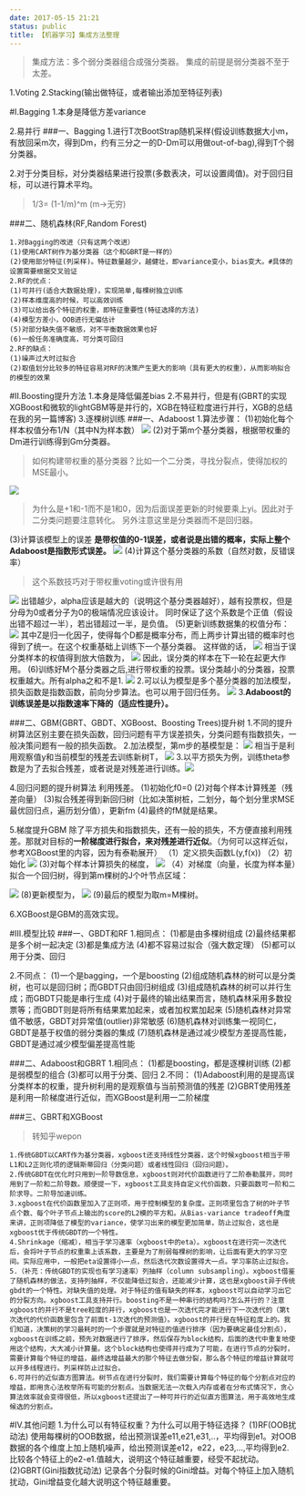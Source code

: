 ```yaml
---
date: 2017-05-15 21:21
status: public
title: 【机器学习】集成方法整理
---
```


> 集成方法：多个弱分类器组合成强分类器。
> 集成的前提是弱分类器不至于太差。

1.Voting
2.Stacking(输出做特征，或者输出添加至特征列表)

#I.Bagging
1.本身是降低方差variance

2.易并行
###一、Bagging
1.进行T次BootStrap随机采样(假设训练数据大小m，有放回采m次，得到Dm，约有三分之一的D-Dm可以用做out-of-bag),得到T个弱分类器。

2.对于分类目标，对分类器结果进行投票(多数表决，可以设置阈值)。对于回归目标，可以进行算术平均。
> 1/3= (1-1/m)^m (m->无穷)

###二、随机森林(RF,Random Forest)
```
1.对Bagging的改进（只有这两个改进）
(1)使用CART树作为基分类器（这个和GBRT是一样的）
(2)使用部分特征(列采样)。特征数量越少，越健壮，即variance变小，bias变大。#具体的设置需要根据交叉验证
2.RF的优点：
(1)可并行(适合大数据处理)，实现简单,每棵树独立训练
(2)样本维度高的时候，可以高效训练
(3)可以给出各个特征的权重，即特征重要性(特征选择的方法)
(4)模型方差小，OOB进行无偏估计
(5)对部分缺失值不敏感，对不平衡数据效果也好
(6)一般任务准确度高，可分类可回归
2.RF的缺点：
(1)噪声过大时过拟合
(2)取值划分比较多的特征容易对RF的决策产生更大的影响（具有更大的权重），从而影响拟合的模型的效果
```

#II.Boosting提升方法
1.本身是降低偏差bias
2.不易并行，但是有(GBRT的实现XGBoost和微软的lightGBM等是并行的，XGB在特征粒度进行并行，XGB的总结在我的另一篇博客)
3.逐棵树训练
###一、Adaboost
1.算法步骤：
(1)初始化每个样本权值分布1/N（其中N为样本数）
![](~/4.gif)
(2)对于第m个基分类器，根据带权重的Dm进行训练得到Gm分类器。
> 如何构建带权重的基分类器？比如一个二分类，寻找分裂点，使得加权的MSE最小。

![](~/5.gif)
> 为什么是+1和-1而不是1和0，因为后面误差更新的时候要乘上yi。因此对于二分类问题要注意转化。
> 另外注意这里是分类器而不是回归器。

(3)计算该模型上的误差
**是带权值的0-1误差，或者说是出错的概率，实际上整个Adaboost是指数形式误差。**
![](~/7.gif)
(4)计算这个基分类器的系数（自然对数，反错误率）
> 这个系数技巧对于带权重voting或许很有用

![](~/8.gif)
出错越少，alpha应该是越大的（说明这个基分类器越好），越有投票权，但是分母为0或者分子为0的极端情况应该设计。
同时保证了这个系数是个正值（假设出错不超过一半），若出错超过一半，是负值。
(5)更新训练数据集的权值分布：
![](~/233333.gif)
其中Z是归一化因子，使得每个D都是概率分布，而上两步计算出错的概率时也得到了统一。在这个权重基础上训练下一个基分类器。
这样做的话，
![](~/gogo.gif)
相当于误分类样本的权值得到放大倍数为，
![](~/3.gif)
因此，误分类的样本在下一轮在起更大作用。
(6)训练好M个基分类器之后,进行带权重的投票。误分类越小的分类器，投票权重越大。所有alpha之和不是1.
![](~/111.gif)
2.可以认为模型是多个基分类器的加法模型，损失函数是指数函数，前向分步算法。也可以用于回归任务。
![](~/2222.gif)
3.**Adaboost的训练误差是以指数速率下降的（适应性提升）。**

###二、GBM(GBRT、GBDT、XGBoost、Boosting Trees)提升树
1.不同的提升树算法区别主要在损失函数，回归问题有平方误差损失，分类问题有指数损失，一般决策问题有一般的损失函数。
2.加法模型，第m步的基模型是：
![](~/t1.gif)
相当于是利用观察值y和当前模型的残差去训练新树T，
![](~/t2.gif)
3.以平方损失为例，训练theta参数是为了去拟合残差，或者说是对残差进行训练。![](~/t3.gif)

4.回归问题的提升树算法
利用残差。
(1)初始化f0=0
(2)对每个样本计算残差（残差向量）
(3)拟合残差得到新回归树（比如决策树桩，二划分，每个划分里求MSE最优回归点，遍历划分值），更新fm
(4)最终的fM就是结果。

5.梯度提升GBM
除了平方损失和指数损失，还有一般的损失，不方便直接利用残差。那就对目标的**一阶梯度进行拟合，来对残差进行近似**。（为何可以这样近似，参考XGBoost里的内容，因为有泰勒展开）
（1）定义损失函数L(y,f(x))
（2）初始化
![](~/t4.gif)
(3)对每个样本计算损失的梯度，
![](~/t6.gif)
（4）对梯度（向量，长度为样本量）拟合一个回归树，得到第m棵树的J个叶节点区域：

![](~/t7.gif)
(8)更新模型为，
![](~/t8.gif)
(9)最后的模型为取m=M棵树。

6.XGBoost是GBM的高效实现。

#III.模型比较
###一、GBDT和RF
1.相同点：
(1)都是由多棵树组成
(2)最终结果都是多个树一起决定
(3)都是集成方法
(4)都不容易过拟合（强大数定理）
(5)都可以用于分类、回归

2.不同点：
(1)一个是bagging，一个是boosting
(2)组成随机森林的树可以是分类树，也可以是回归树；而GBDT只由回归树组成
(3)组成随机森林的树可以并行生成；而GBDT只能是串行生成
(4)对于最终的输出结果而言，随机森林采用多数投票等；而GBDT则是将所有结果累加起来，或者加权累加起来
(5)随机森林对异常值不敏感，GBDT对异常值(outlier)非常敏感
(6)随机森林对训练集一视同仁，GBDT是基于权值的弱分类器的集成
(7)随机森林是通过减少模型方差提高性能，GBDT是通过减少模型偏差提高性能

###二、Adaboost和GBRT
1.相同点：
(1)都是boosting，都是逐棵树训练
(2)都是弱模型的组合
(3)都可以用于分类、回归
2.不同：
(1)Adaboost利用的是提高误分类样本的权重，提升树利用的是观察值与当前预测值的残差
(2)GBRT使用残差是利用一阶梯度进行近似，而XGBoost是利用一二阶梯度

###三、GBRT和XGBoost
> 转知乎wepon
```
1.传统GBDT以CART作为基分类器，xgboost还支持线性分类器，这个时候xgboost相当于带L1和L2正则化项的逻辑斯蒂回归（分类问题）或者线性回归（回归问题）。
2.传统GBDT在优化时只用到一阶导数信息，xgboost则对代价函数进行了二阶泰勒展开，同时用到了一阶和二阶导数。顺便提一下，xgboost工具支持自定义代价函数，只要函数可一阶和二阶求导。二阶导加速训练。
3.xgboost在代价函数里加入了正则项，用于控制模型的复杂度。正则项里包含了树的叶子节点个数、每个叶子节点上输出的score的L2模的平方和。从Bias-variance tradeoff角度来讲，正则项降低了模型的variance，使学习出来的模型更加简单，防止过拟合，这也是xgboost优于传统GBDT的一个特性。
4.Shrinkage（缩减），相当于学习速率（xgboost中的eta）。xgboost在进行完一次迭代后，会将叶子节点的权重乘上该系数，主要是为了削弱每棵树的影响，让后面有更大的学习空间。实际应用中，一般把eta设置得小一点，然后迭代次数设置得大一点。学习率防止过拟合。
5.（补充：传统GBDT的实现也有学习速率）列抽样（column subsampling）。xgboost借鉴了随机森林的做法，支持列抽样，不仅能降低过拟合，还能减少计算，这也是xgboost异于传统gbdt的一个特性。对缺失值的处理。对于特征的值有缺失的样本，xgboost可以自动学习出它的分裂方向。xgboost工具支持并行。boosting不是一种串行的结构吗?怎么并行的？注意xgboost的并行不是tree粒度的并行，xgboost也是一次迭代完才能进行下一次迭代的（第t次迭代的代价函数里包含了前面t-1次迭代的预测值）。xgboost的并行是在特征粒度上的。我们知道，决策树的学习最耗时的一个步骤就是对特征的值进行排序（因为要确定最佳分割点），xgboost在训练之前，预先对数据进行了排序，然后保存为block结构，后面的迭代中重复地使用这个结构，大大减小计算量。这个block结构也使得并行成为了可能，在进行节点的分裂时，需要计算每个特征的增益，最终选增益最大的那个特征去做分裂，那么各个特征的增益计算就可以开多线程进行。列采样防止过拟合。
6.可并行的近似直方图算法。树节点在进行分裂时，我们需要计算每个特征的每个分割点对应的增益，即用贪心法枚举所有可能的分割点。当数据无法一次载入内存或者在分布式情况下，贪心算法效率就会变得很低，所以xgboost还提出了一种可并行的近似直方图算法，用于高效地生成候选的分割点。
```

#IV.其他问题
1.为什么可以有特征权重？为什么可以用于特征选择？
(1)RF(OOB扰动法)
使用每棵树的OOB数据，给出预测误差e11,e21,e31,..，平均得到e1。对OOB数据的各个维度上加上随机噪声，给出预测误差e12，e22，e23,...,平均得到e2.比较各个特征上的e2-e1.值越大，说明这个特征越重要，经受不起扰动。
(2)GBRT(Gini指数扰动法)
记录各个分裂时候的Gini增益。对每个特征上加入随机扰动，Gini增益变化越大说明这个特征越重要。




